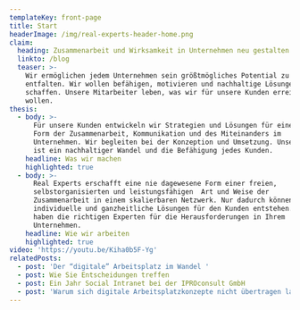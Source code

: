 ```yaml
---
templateKey: front-page
title: Start
headerImage: /img/real-experts-header-home.png
claim:
  heading: Zusammenarbeit und Wirksamkeit in Unternehmen neu gestalten
  linkto: /blog
  teaser: >-
    Wir ermöglichen jedem Unternehmen sein größtmögliches Potential zu
    entfalten. Wir wollen befähigen, motivieren und nachhaltige Lösungen
    schaffen. Unsere Mitarbeiter leben, was wir für unsere Kunden erreichen
    wollen. 
thesis:
  - body: >-
      Für unsere Kunden entwickeln wir Strategien und Lösungen für eine neue
      Form der Zusammenarbeit, Kommunikation und des Miteinanders im
      Unternehmen. Wir begleiten bei der Konzeption und Umsetzung. Unser Ziel
      ist ein nachhaltiger Wandel und die Befähigung jedes Kunden.
    headline: Was wir machen
    highlighted: true
  - body: >-
      Real Experts erschafft eine nie dagewesene Form einer freien,
      selbstorganisierten und leistungsfähigen  Art und Weise der 
      Zusammenarbeit in einem skalierbaren Netzwerk. Nur dadurch können
      individuelle und ganzheitliche Lösungen für den Kunden entstehen. Wir
      haben die richtigen Experten für die Herausforderungen in Ihrem
      Unternehmen.
    headline: Wie wir arbeiten
    highlighted: true
video: 'https://youtu.be/Kiha0b5F-Yg'
relatedPosts:
  - post: 'Der “digitale” Arbeitsplatz im Wandel '
  - post: Wie Sie Entscheidungen treffen
  - post: Ein Jahr Social Intranet bei der IPROconsult GmbH
  - post: 'Warum sich digitale Arbeitsplatzkonzepte nicht übertragen lassen '
---
```


